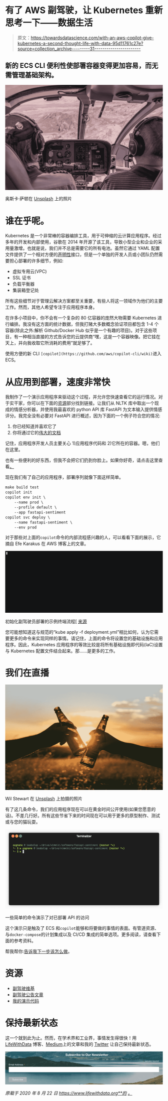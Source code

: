 # 有了 AWS 副驾驶，让 Kubernetes 重新思考一下——数据生活

> 原文：<https://towardsdatascience.com/with-an-aws-copilot-give-kubernetes-a-second-thought-life-with-data-95d11761c27e?source=collection_archive---------31----------------------->

## 新的 ECS CLI 便利性使部署容器变得更加容易，而无需管理基础架构。

![](img/1d0551bea973bb844686e328dfffe19c.png)

奥斯卡·萨顿在 [Unsplash](https://unsplash.com/s/photos/copilot?utm_source=unsplash&utm_medium=referral&utm_content=creditCopyText) 上的照片

# 谁在乎呢。

Kubernetes 是一个非常棒的容器编排工具，用于可伸缩的云计算应用程序。经过多年的开发和内部使用，谷歌在 2014 年开源了该工具，导致小型企业和企业的采用量激增。也就是说，我们并不总是需要它的所有电池。虽然它通过 YAML 配置文件提供了一个相对方便的[声明性](https://medium.com/@zach.gollwitzer/imperative-vs-declarative-programming-procedural-functional-and-oop-b03a53ba745c)接口，但是一个单独的开发人员或小团队仍然需要担心部署的许多细节，例如:

*   虚拟专用云(VPC)
*   SSL 证书
*   负载平衡器
*   集装箱登记处

所有这些细节对于管理云解决方案都至关重要，有些人将这一领域作为他们的主要工作。然而，其他人希望专注于应用程序本身。

在许多小项目中，你不会有一个复杂的 80 亿容器的庞然大物需要 Kubernetes 进行编排。我没有这方面的统计数据，但我打赌大多数概念验证项目都包含 1-4 个容器(除此之外:解析 Github/Docker Hub 似乎是一个有趣的项目)。对于这些项目，有一种相当直接的方式告诉您的云提供商“嘿，这是一个容器映像。把它挂在天上，并向我收取它所消耗的费用”就足够了。

使用方便的新 CLI `[copilot](https://github.com/aws/copilot-cli/wiki)`进入 ECS。

# 从应用到部署，速度非常快

我制作了一个演示应用程序来驱动这个过程，并允许您快速查看它的运行情况。对于实干家，你可以在下面的[资源](https://www.lifewithdata.org/blog/aws-ecs-copilot-cli#resources)部分找到链接。让我们从 NLTK 库中取出一个现成的情感分析器，并使用我最喜欢的 python API 库 FastAPI 为文本输入提供情感评分。我完全没有必要对 FastAPI 进行概述，因为下面的一个例子符合您的情况:

1.  你已经知道并喜欢它了
2.  你将通过它的[伟大的文档](https://fastapi.tiangolo.com/)

记住，应用程序开发人员主要关心 1)应用程序代码和 2)它所在的容器。嗯，他们在这里。

也有一些便利的好东西，但我不会把它们扔到你脸上。如果你好奇，请点击这里查看[。](https://github.com/aagnone3/fastapi-sentiment/blob/master/Makefile)

现在我们有了自己的应用程序，部署序列就像下面这样简单。

```
make build test
copilot init
copilot env init \
    --name prod \
    --profile default \
    --app fastapi-sentiment
copilot svc deploy \
    --name fastapi-sentiment \
    --env prod
```

对于那些对上面的`copilot`命令的内部流程感兴趣的人，可以看看下面的展示，它摘自 Efe Karakus 在 AWS 博客上的文章。

![](img/32dc865d1671a044b2ff6c6815cd647c.png)

初始化副驾驶员部署的示例终端流程[ [来源](https://aws.amazon.com/blogs/containers/aws-copilot-an-application-first-cli-for-containers-on-aws/?nc1=b_rp)

您可能想知道这与规范的“kube apply -f deployment.yml”相比如何，认为它需要更多的命令来实现同样的事情。请记住，上面的命令将设置您的基础设施和应用程序。因此，Kubernetes 应用程序的等效比较是将所有基础设施即代码(IaC)设置与 Kubernetes 配置文件结合起来。那……是更多的工作。

# 我们在直播

![](img/94a55b9eab9f0c1b45294fb105601274.png)

Wil Stewart 在 [Unsplash](https://unsplash.com/s/photos/cheer?utm_source=unsplash&utm_medium=referral&utm_content=creditCopyText) 上拍摄的照片

有了这几条命令，我们的应用程序现在可以在黄金时间公开使用(如果您愿意的话)。不差几行好。所有这些节省下来的时间现在可以用于更多的原型制作、测试或与您的猫玩耍。

![](img/678c07591a99d62fb76b9f333300173d.png)

一些简单的命令演示了对已部署 API 的访问

这个演示只是触及了 ECS 和`copilot`能够和将要做的事情的表面。有管道资源、与`docker-compose`的计划集成以及 CI/CD 集成的简单选项。更多阅读，请查看下面的参考资料。

帮我帮你:[告诉我下一步该怎么做](https://docs.google.com/forms/d/e/1FAIpQLSfmUcJrw1MR0e7rVgEXGVh6qK6OSVm7uXFBrfmqnpsN7p-ZWA/viewform?usp=sf_link)。

# 资源

*   [副驾驶维基](https://github.com/aws/copilot-cli/wiki)
*   [副驾驶公告文章](https://aws.amazon.com/blogs/containers/introducing-aws-copilot/)
*   [我的演示代码](https://github.com/aagnone3/fastapi-sentiment)

# 保持最新状态

这一个就到此为止。然而，在学术界和工业界，事情发生得很快！用 [LifeWithData](https://lifewithdata.org/) 博客、[Medium](https://medium.com/@anthonyagnone)上的文章和我的 [Twitter](https://twitter.com/@anthonyagnone) 让自己保持最新状态。

[![](img/5a3a5f698c75076ddf9758376d3c16a4.png)](http://eepurl.com/gOe01T)

*原载于 2020 年 8 月 22 日 https://www.lifewithdata.org**的* [*。*](https://www.lifewithdata.org/blog/aws-ecs-copilot-cli)